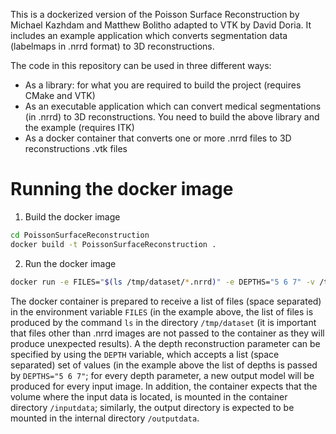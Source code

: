 This is a dockerized version of the Poisson Surface Reconstruction by Michael Kazhdam and Matthew Bolitho adapted to VTK by David Doria. It includes an example application which converts segmentation data (labelmaps in .nrrd format) to 3D reconstructions.

The code in this repository can be used in three different ways:
* As a library: for what you are required to build the project (requires CMake and VTK)
* As an executable application which can convert medical segmentations (in .nrrd) to 3D reconstructions. You need to build the above library and the example (requires ITK)
* As a docker container that converts one or more .nrrd files to 3D reconstructions .vtk files

# Running the docker image
1. Build the docker image
```bash
cd PoissonSurfaceReconstruction
docker build -t PoissonSurfaceReconstruction .
```

2. Run the docker image
```bash
docker run -e FILES="$(ls /tmp/dataset/*.nrrd)" -e DEPTHS="5 6 7" -v /tmp/dataset:/inputdata -v /tmp:/outputdata PoissonSurfaceReconstruction
```

The docker container is prepared to receive a list of files (space separated) in the environment variable `FILES` (in the example above, the list of files is produced by the command `ls` in the directory `/tmp/dataset` (it is important that files other than .nrrd images are not passed to the container as they will produce unexpected results). A the depth reconstruction parameter can be specified by using the `DEPTH` variable, which accepts a list (space separated) set of values  (in the example above the list of depths is passed by `DEPTHS="5 6 7"`; for every depth parameter, a new output model will be produced for every input image. In addition, the container expects that the volume where the input data is located, is mounted in the container directory `/inputdata`; similarly, the output directory is expected to be mounted in the internal directory `/outputdata`.
